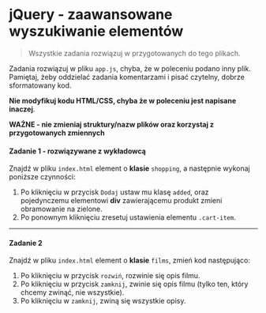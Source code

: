 #  jQuery - zaawansowane wyszukiwanie elementów

> Wszystkie zadania rozwiązuj w przygotowanych do tego plikach.

Zadania rozwiązuj w pliku `app.js`, chyba, że w poleceniu podano inny plik.
Pamiętaj, żeby oddzielać zadania komentarzami i pisać czytelny, dobrze sformatowany kod.  

**Nie modyfikuj kodu HTML/CSS, chyba że w poleceniu jest napisane inaczej**.

**WAŻNE -  nie zmieniaj struktury/nazw plików oraz korzystaj z przygotowanych zmiennych**

#### Zadanie 1 - rozwiązywane z wykładowcą

Znajdź w pliku `index.html` element o **klasie** ```shopping```, a następnie wykonaj poniższe czynności:
1. Po kliknięciu w przycisk ```Dodaj``` ustaw mu klasę ```added```, oraz pojedynczemu elementowi **div** zawierającemu produkt zmieni obramowanie na zielone.
2. Po ponownym kliknięciu zresetuj ustawienia elementu ```.cart-item```.

-------------------------------------------------------------------------------

#### Zadanie 2

Znajdź w pliku `index.html` element o **klasie** ```films```, zmień kod następująco:
1. Po kliknięciu w przycisk `rozwiń`, rozwinie się opis filmu.
2. Po kliknięciu w przycisk `zamknij`, zwinie się opis filmu (tylko ten, który chcemy zwinąć, nie wszystkie).
3. Po kliknięciu w `zamknij`, zwiną się wszystkie opisy.
